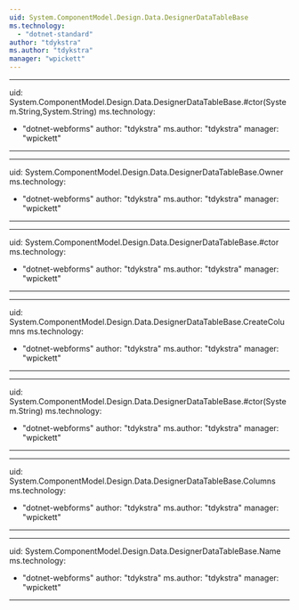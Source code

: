 ```yaml
---
uid: System.ComponentModel.Design.Data.DesignerDataTableBase
ms.technology: 
  - "dotnet-standard"
author: "tdykstra"
ms.author: "tdykstra"
manager: "wpickett"
---
```


---
uid: System.ComponentModel.Design.Data.DesignerDataTableBase.#ctor(System.String,System.String)
ms.technology: 
  - "dotnet-webforms"
author: "tdykstra"
ms.author: "tdykstra"
manager: "wpickett"
---

---
uid: System.ComponentModel.Design.Data.DesignerDataTableBase.Owner
ms.technology: 
  - "dotnet-webforms"
author: "tdykstra"
ms.author: "tdykstra"
manager: "wpickett"
---

---
uid: System.ComponentModel.Design.Data.DesignerDataTableBase.#ctor
ms.technology: 
  - "dotnet-webforms"
author: "tdykstra"
ms.author: "tdykstra"
manager: "wpickett"
---

---
uid: System.ComponentModel.Design.Data.DesignerDataTableBase.CreateColumns
ms.technology: 
  - "dotnet-webforms"
author: "tdykstra"
ms.author: "tdykstra"
manager: "wpickett"
---

---
uid: System.ComponentModel.Design.Data.DesignerDataTableBase.#ctor(System.String)
ms.technology: 
  - "dotnet-webforms"
author: "tdykstra"
ms.author: "tdykstra"
manager: "wpickett"
---

---
uid: System.ComponentModel.Design.Data.DesignerDataTableBase.Columns
ms.technology: 
  - "dotnet-webforms"
author: "tdykstra"
ms.author: "tdykstra"
manager: "wpickett"
---

---
uid: System.ComponentModel.Design.Data.DesignerDataTableBase.Name
ms.technology: 
  - "dotnet-webforms"
author: "tdykstra"
ms.author: "tdykstra"
manager: "wpickett"
---
